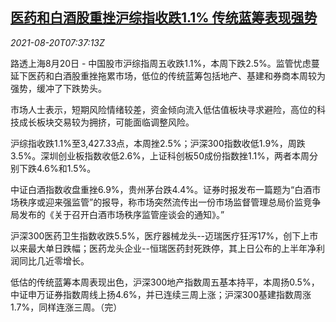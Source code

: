 <!--1629446462000-->
[医药和白酒股重挫沪综指收跌1.1% 传统蓝筹表现强势](https://cn.reuters.com/article/china-stocks-market-close-0820-idCNKBS2FL0OD)
------

<div><i>2021-08-20T07:37:13Z</i></div><p>路透上海8月20日 - 中国股市沪综指周五收跌1.1%，本周下跌2.5%。监管忧虑蔓延下医药和白酒股重挫拖累市场，低位的传统蓝筹包括地产、基建和券商本周较为强势，缓冲了下跌势头。</p><p>市场人士表示，短期风险情绪较差，资金倾向流入低估值板块寻求避险，高位的科技成长板块交易较为拥挤，可能面临调整风险。</p><p>沪综指收跌1.1%至3,427.33点，本周挫2.5%；沪深300指数收低1.9%，周跌3.5%。深圳创业板指数收低2.6%，上证科创板50成份指数挫1.1%，两者本周分别下跌4.6%和1.5%。</p><p>中证白酒指数收盘重挫6.9%，贵州茅台跌4.4%。证券时报发布一篇题为“白酒市场秩序或迎来强监管”的报导，称市场突然流传出一份市场监督管理总局价监竞争局发布的《关于召开白酒市场秩序监管座谈会的通知》。”</p><p>沪深300医药卫生指数收跌5.5%，医疗器械龙头--迈瑞医疗狂泻17%，创下上市以来最大单日跌幅；医药龙头企业--恒瑞医药封死跌停，其上日公布的上半年净利润同比几近零增长。</p><p>低估的传统蓝筹本周表现出色，沪深300地产指数周五基本持平，本周扬0.5%，中证申万证券指数周线上扬4.6%，并已连续三周上涨；沪深300基建指数周涨1.7%，同样连涨三周。（完）</p>
